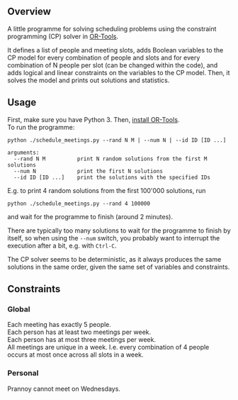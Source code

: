 ## Overview
A little programme for solving scheduling problems using the constraint programming (CP) solver in [OR-Tools](https://github.com/google/or-tools).

It defines a list of people and meeting slots, adds Boolean variables to the CP model for every combination of people and slots and for every combination of N people per slot (can be changed within the code), and adds logical and linear constraints on the variables to the CP model. Then, it solves the model and prints out solutions and statistics.

## Usage
First, make sure you have Python 3. Then, [install OR-Tools](https://developers.google.com/optimization/install).
<br>
To run the programme:
```
python ./schedule_meetings.py --rand N M | --num N | --id ID [ID ...]

arguments:
  --rand N M          print N random solutions from the first M solutions
  --num N             print the first N solutions
  --id ID [ID ...]    print the solutions with the specified IDs
```
E.g. to print 4 random solutions from the first 100'000 solutions, run
```
python ./schedule_meetings.py --rand 4 100000
```
and wait for the programme to finish (around 2 minutes).

There are typically too many solutions to wait for the programme to finish by itself, so when using the `--num` switch, you probably want to interrupt the execution after a bit, e.g. with `Ctrl-C`.

The CP solver seems to be deterministic, as it always produces the same solutions in the same order, given the same set of variables and constraints. 

## Constraints

### Global

Each meeting has exactly 5 people.
<br>
Each person has at least two meetings per week.
<br>
Each person has at most three meetings per week.
<br>
All meetings are unique in a week. I.e. every combination of 4 people occurs at most once across all slots in a week.

### Personal

Prannoy cannot meet on Wednesdays.